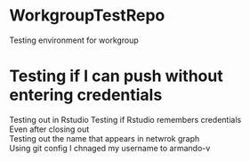# WorkgroupTestRepo
Testing environment for workgroup
# Testing if I can push without entering credentials
Testing out in Rstudio
Testing if Rstudio remembers credentials<br/>
Even after closing out<br/>
Testing out the name that appears in netwrok graph</br>
Using git config I chnaged my username to armando-v